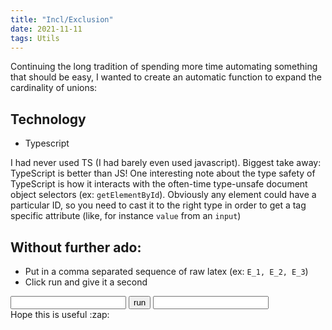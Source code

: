 ```yaml
---
title: "Incl/Exclusion"
date: 2021-11-11
tags: Utils 
---
```

Continuing the long tradition of spending more time automating something that should be easy, I wanted to create an automatic function to expand the cardinality of unions:

## Technology
* Typescript

I had never used TS (I had barely even used javascript). Biggest take away: TypeScript is better than JS! One interesting note about the type safety of TypeScript is how it interacts with the often-time type-unsafe document object selectors (ex: `getElementById`). Obviously any element could have a particular ID, so you need to cast it to the right type in order to get a tag specific attribute (like, for instance `value` from an `input`)

## Without further ado:
* Put in a comma separated sequence of raw latex (ex: `E_1, E_2, E_3`)
* Click run and give it a second

<div id="div">
    <input type="text" id="events" name="events" onclick="wrapper()" required>
    <button id="submit">run</button>
    <input type="text" id="PIE" name="PIE" readonly>
</div>
<script src="https://raw.githack.com/AaDalal/inclusion-exclusion-js/main/InclusionExclusion.js"></script>
Hope this is useful :zap: